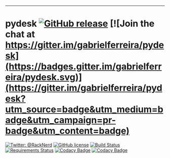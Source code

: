 -------
pydesk
[![GitHub release](https://img.shields.io/github/release/qubyte/rubidium.svg)](https://github.com/gabrielferreira/pydesk/releases/latest)
[![Join the chat at https://gitter.im/gabrielferreira/pydesk](https://badges.gitter.im/gabrielferreira/pydesk.svg)](https://gitter.im/gabrielferreira/pydesk?utm_source=badge&utm_medium=badge&utm_campaign=pr-badge&utm_content=badge)
============
[![Twitter: @RackNerd](https://img.shields.io/badge/contact-@racknerd-blue.svg?style=flat)](https://twitter.com/RackNerd)
[![GitHub license](https://img.shields.io/github/license/mashape/apistatus.svg)](https://github.com/gabrielferreira/pydesk/blob/master/LICENSE)
[![Build Status](https://travis-ci.org/gabrielferreira/pydesk.svg?branch=master)](https://travis-ci.org/gabrielferreira/pydesk)
[![Requirements Status](https://requires.io/github/gabrielferreira/pydesk/requirements.svg?branch=master)](https://requires.io/github/gabrielferreira/pydesk/requirements/?branch=master)
[![Codacy Badge](https://api.codacy.com/project/badge/grade/3e65dd1082334219bc6e2c1a226b7cdf)](https://www.codacy.com/app/contato_8/pydesk)
[![Codacy Badge](https://api.codacy.com/project/badge/coverage/3e65dd1082334219bc6e2c1a226b7cdf)](https://www.codacy.com/app/contato_8/pydesk)
